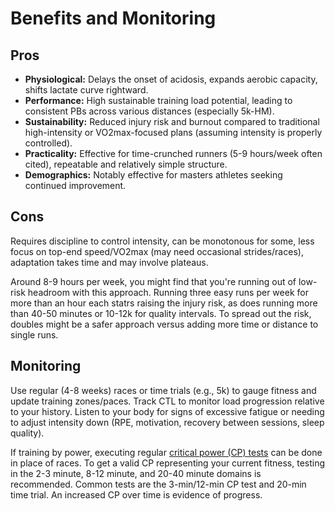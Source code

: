 # Benefits and Monitoring

## Pros
*   **Physiological:** Delays the onset of acidosis, expands aerobic capacity, shifts lactate curve rightward.
*   **Performance:** High sustainable training load potential, leading to consistent PBs across various distances (especially 5k-HM).
*   **Sustainability:** Reduced injury risk and burnout compared to traditional high-intensity or VO2max-focused plans (assuming intensity is properly controlled).
*   **Practicality:** Effective for time-crunched runners (5-9 hours/week often cited), repeatable and relatively simple structure.
*   **Demographics:** Notably effective for masters athletes seeking continued improvement.

## Cons
Requires discipline to control intensity, can be monotonous for some, less focus on top-end speed/VO2max (may need occasional strides/races), adaptation takes time and may involve plateaus.

Around 8-9 hours per week, you might find that you're running out of low-risk headroom with this approach. Running three easy runs per week for more than an hour each statrs raising the injury risk, as does running more than 40-50 minutes or 10-12k for quality intervals. To spread out the risk, doubles might be a safer approach versus adding more time or distance to single runs.

## Monitoring
Use regular (4-8 weeks) races or time trials (e.g., 5k) to gauge fitness and update training zones/paces. Track CTL to monitor load progression relative to your history. Listen to your body for signs of excessive fatigue or needing to adjust intensity down (RPE, motivation, recovery between sessions, sleep quality).

If training by power, executing regular [critical power (CP) tests](https://www.highnorth.co.uk/articles/critical-power-calculator) can be done in place of races. To get a valid CP representing your current fitness, testing in the 2-3 minute, 8-12 minute, and 20-40 minute domains is recommended. Common tests are the 3-min/12-min CP test and 20-min time trial. An increased CP over time is evidence of progress.
